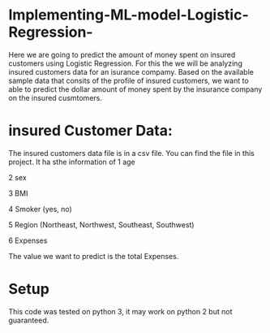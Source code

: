 # Implementing-ML-model-Logistic-Regression-
Here we are going to predict the amount of money spent on insured customers using Logistic Regression.
For this the we will be analyzing insured customers data for an isurance compamy.
Based on the available sample data that consits of the profile of insured customers, we want to able to predict the dollar amount of money spent by the insurance  company on the insured cusmtomers.
# insured Customer Data:
The insured customers data file is in a csv file. You can find the file in this project. It ha sthe information of
1 age

2 sex

3 BMI

4 Smoker (yes, no)

5 Region (Northeast, Northwest, Southeast, Southwest)

6 Expenses

The value we want to predict is the total Expenses.

# Setup
This code was tested on python 3, it may work on python 2 but not guaranteed.
